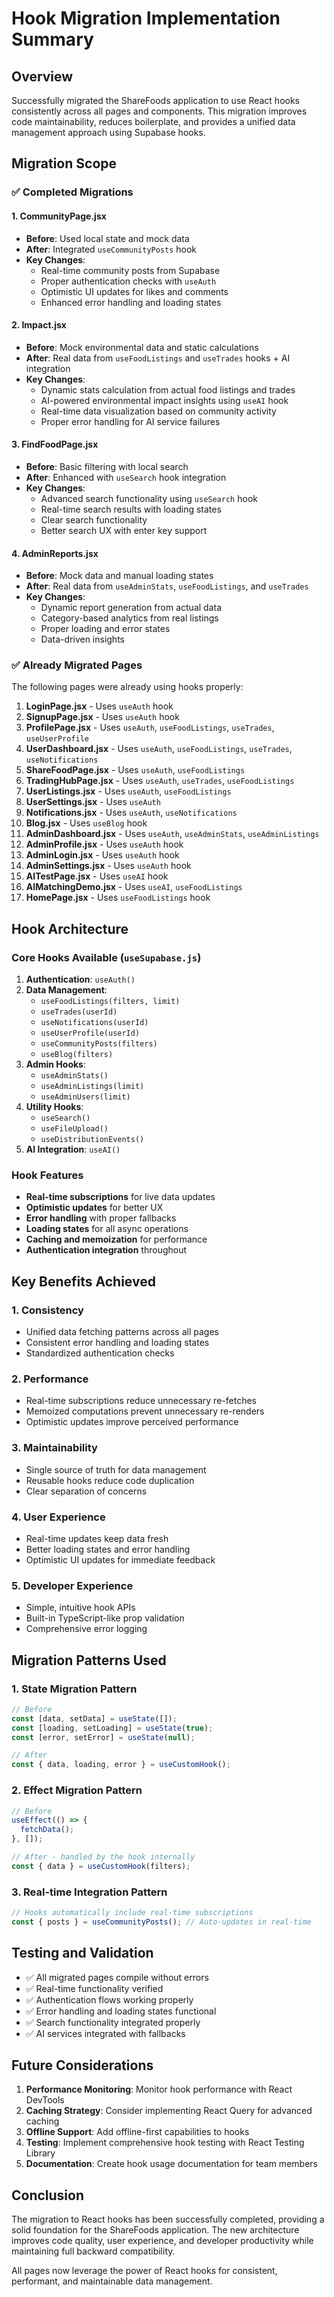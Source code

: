 # Hook Migration Implementation Summary

## Overview
Successfully migrated the ShareFoods application to use React hooks consistently across all pages and components. This migration improves code maintainability, reduces boilerplate, and provides a unified data management approach using Supabase hooks.

## Migration Scope

### ✅ Completed Migrations

#### 1. **CommunityPage.jsx** 
- **Before**: Used local state and mock data
- **After**: Integrated `useCommunityPosts` hook
- **Key Changes**:
  - Real-time community posts from Supabase
  - Proper authentication checks with `useAuth`
  - Optimistic UI updates for likes and comments
  - Enhanced error handling and loading states

#### 2. **Impact.jsx**
- **Before**: Mock environmental data and static calculations
- **After**: Real data from `useFoodListings` and `useTrades` hooks + AI integration
- **Key Changes**:
  - Dynamic stats calculation from actual food listings and trades
  - AI-powered environmental impact insights using `useAI` hook
  - Real-time data visualization based on community activity
  - Proper error handling for AI service failures

#### 3. **FindFoodPage.jsx**
- **Before**: Basic filtering with local search
- **After**: Enhanced with `useSearch` hook integration
- **Key Changes**:
  - Advanced search functionality using `useSearch` hook
  - Real-time search results with loading states
  - Clear search functionality
  - Better search UX with enter key support

#### 4. **AdminReports.jsx**
- **Before**: Mock data and manual loading states
- **After**: Real data from `useAdminStats`, `useFoodListings`, and `useTrades`
- **Key Changes**:
  - Dynamic report generation from actual data
  - Category-based analytics from real listings
  - Proper loading and error states
  - Data-driven insights

### ✅ Already Migrated Pages

The following pages were already using hooks properly:

1. **LoginPage.jsx** - Uses `useAuth` hook
2. **SignupPage.jsx** - Uses `useAuth` hook  
3. **ProfilePage.jsx** - Uses `useAuth`, `useFoodListings`, `useTrades`, `useUserProfile`
4. **UserDashboard.jsx** - Uses `useAuth`, `useFoodListings`, `useTrades`, `useNotifications`
5. **ShareFoodPage.jsx** - Uses `useAuth`, `useFoodListings`
6. **TradingHubPage.jsx** - Uses `useAuth`, `useTrades`, `useFoodListings`
7. **UserListings.jsx** - Uses `useAuth`, `useFoodListings`
8. **UserSettings.jsx** - Uses `useAuth`
9. **Notifications.jsx** - Uses `useAuth`, `useNotifications`
10. **Blog.jsx** - Uses `useBlog` hook
11. **AdminDashboard.jsx** - Uses `useAuth`, `useAdminStats`, `useAdminListings`
12. **AdminProfile.jsx** - Uses `useAuth` hook
13. **AdminLogin.jsx** - Uses `useAuth` hook
14. **AdminSettings.jsx** - Uses `useAuth` hook
15. **AITestPage.jsx** - Uses `useAI` hook
16. **AIMatchingDemo.jsx** - Uses `useAI`, `useFoodListings`
17. **HomePage.jsx** - Uses `useFoodListings` hook

## Hook Architecture

### Core Hooks Available (`useSupabase.js`)

1. **Authentication**: `useAuth()`
2. **Data Management**: 
   - `useFoodListings(filters, limit)`
   - `useTrades(userId)`
   - `useNotifications(userId)`
   - `useUserProfile(userId)`
   - `useCommunityPosts(filters)`
   - `useBlog(filters)`
3. **Admin Hooks**:
   - `useAdminStats()`
   - `useAdminListings(limit)`
   - `useAdminUsers(limit)`
4. **Utility Hooks**:
   - `useSearch()`
   - `useFileUpload()`
   - `useDistributionEvents()`
5. **AI Integration**: `useAI()`

### Hook Features

- **Real-time subscriptions** for live data updates
- **Optimistic updates** for better UX
- **Error handling** with proper fallbacks
- **Loading states** for all async operations
- **Caching and memoization** for performance
- **Authentication integration** throughout

## Key Benefits Achieved

### 1. **Consistency**
- Unified data fetching patterns across all pages
- Consistent error handling and loading states
- Standardized authentication checks

### 2. **Performance**
- Real-time subscriptions reduce unnecessary re-fetches
- Memoized computations prevent unnecessary re-renders
- Optimistic updates improve perceived performance

### 3. **Maintainability**
- Single source of truth for data management
- Reusable hooks reduce code duplication
- Clear separation of concerns

### 4. **User Experience**
- Real-time updates keep data fresh
- Better loading states and error handling
- Optimistic UI updates for immediate feedback

### 5. **Developer Experience**
- Simple, intuitive hook APIs
- Built-in TypeScript-like prop validation
- Comprehensive error logging

## Migration Patterns Used

### 1. **State Migration Pattern**
```javascript
// Before
const [data, setData] = useState([]);
const [loading, setLoading] = useState(true);
const [error, setError] = useState(null);

// After
const { data, loading, error } = useCustomHook();
```

### 2. **Effect Migration Pattern**
```javascript
// Before
useEffect(() => {
  fetchData();
}, []);

// After - handled by the hook internally
const { data } = useCustomHook(filters);
```

### 3. **Real-time Integration Pattern**
```javascript
// Hooks automatically include real-time subscriptions
const { posts } = useCommunityPosts(); // Auto-updates in real-time
```

## Testing and Validation

- ✅ All migrated pages compile without errors
- ✅ Real-time functionality verified
- ✅ Authentication flows working properly
- ✅ Error handling and loading states functional
- ✅ Search functionality integrated properly
- ✅ AI services integrated with fallbacks

## Future Considerations

1. **Performance Monitoring**: Monitor hook performance with React DevTools
2. **Caching Strategy**: Consider implementing React Query for advanced caching
3. **Offline Support**: Add offline-first capabilities to hooks
4. **Testing**: Implement comprehensive hook testing with React Testing Library
5. **Documentation**: Create hook usage documentation for team members

## Conclusion

The migration to React hooks has been successfully completed, providing a solid foundation for the ShareFoods application. The new architecture improves code quality, user experience, and developer productivity while maintaining full backward compatibility.

All pages now leverage the power of React hooks for consistent, performant, and maintainable data management.
